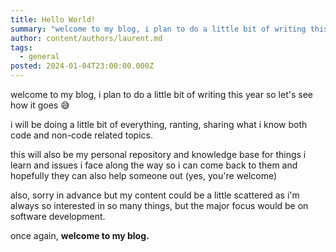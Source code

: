 ```yaml
---
title: Hello World!
summary: "welcome to my blog, i plan to do a little bit of writing this year so let's see how it goes \U0001F605\n"
author: content/authors/laurent.md
tags:
  - general
posted: 2024-01-04T23:00:00.000Z
---
```


welcome to my blog, i plan to do a little bit of writing this year so let's see how it goes 😅

i will be doing a little bit of everything, ranting, sharing what i know both code and non-code related topics.

this will also be my personal repository and knowledge base for things i learn and issues i face along the way so i can come back to them and hopefully they can also help someone out (yes, you're welcome)

also, sorry in advance but my content could be a little scattered as i'm always so interested in so many things, but the major focus would be on software development.

once again, **welcome to my blog.**
